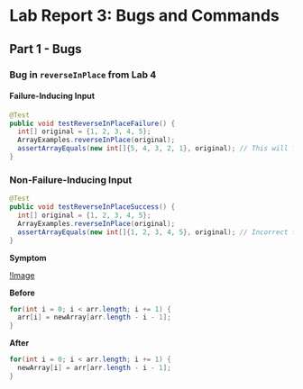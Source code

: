 # Lab Report 3: Bugs and Commands

## Part 1 - Bugs

### Bug in `reverseInPlace` from Lab 4 

#### Failure-Inducing Input

```java
@Test
public void testReverseInPlaceFailure() {
  int[] original = {1, 2, 3, 4, 5};
  ArrayExamples.reverseInPlace(original);
  assertArrayEquals(new int[]{5, 4, 3, 2, 1}, original); // This will fail with the original code.
}
```
### Non-Failure-Inducing Input
```java
@Test
public void testReverseInPlaceSuccess() {
  int[] original = {1, 2, 3, 4, 5};
  ArrayExamples.reverseInPlace(original);
  assertArrayEquals(new int[]{1, 2, 3, 4, 5}, original); // Incorrect test that would pass mistakenly.
}
```
**Symptom**

[!Image]()

**Before**
```java
for(int i = 0; i < arr.length; i += 1) {
  arr[i] = newArray[arr.length - i - 1];
}
```
**After**  

```java
for(int i = 0; i < arr.length; i += 1) {
  newArray[i] = arr[arr.length - i - 1];
}
